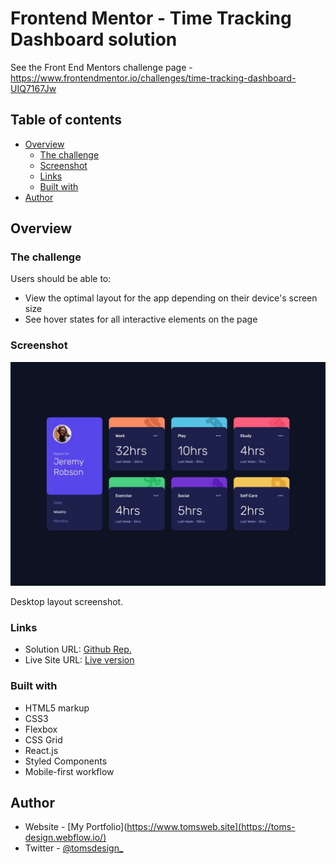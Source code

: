 # Frontend Mentor - Time Tracking Dashboard solution

See the Front End Mentors challenge page - https://www.frontendmentor.io/challenges/time-tracking-dashboard-UIQ7167Jw

## Table of contents

- [Overview](#overview)
  - [The challenge](#the-challenge)
  - [Screenshot](#screenshot)
  - [Links](#links)
  - [Built with](#built-with)
- [Author](#author)

## Overview

### The challenge

Users should be able to:

- View the optimal layout for the app depending on their device's screen size
- See hover states for all interactive elements on the page

### Screenshot

![](./design/desktop-design.jpg)

Desktop layout screenshot.

### Links

- Solution URL: [Github Rep.](https://github.com/ph4ntom5/time-tracking-app)
- Live Site URL: [Live version](https://admiring-spence-c401e0.netlify.app/)

### Built with

- HTML5 markup
- CSS3
- Flexbox
- CSS Grid
- React.js
- Styled Components
- Mobile-first workflow

## Author

- Website - [My Portfolio](https://www.tomsweb.site](https://toms-design.webflow.io/)
- Twitter - [@tomsdesign\_](https://www.twitter.com/tomsdesign_)
